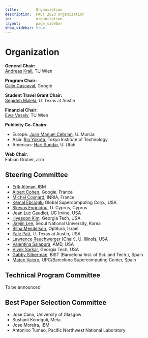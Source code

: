```yaml
---
title:        Organization
description:  PACT 2023 organization
id:           organization
layout:       page_sidebar
show_sidebar: true
---
```


# Organization

**General Chair:**<br>
[Andreas Krall](https://informatics.tuwien.ac.at/people/andreas-krall), TU Wien

**Program Chair:**<br>
[Calin Cascaval](https://conf.researchr.org/profile/conf/calincascaval), Google

**Student Travel Grant Chair:**<br>
[Sepideh Maleki](https://www.cs.utexas.edu/~smaleki/), U. Texas at Austin

**Financial Chair:**<br>
[Ewa Vesely](https://informatics.tuwien.ac.at/people/ewa-vesely), TU Wien

<!-- **Local Arrangements Chair:**<br>
[Yuri Alexeev](https://www.anl.gov/profile/yuri-alexeev), Argonne National Lab

**Workshop/Tutorial Chair:**<br>
[Manoj Kumar](https://www.linkedin.com/in/manoj-kumar-3a06902/), IBM

-->

**Publicity Co-Chairs:**

- Europe: [Juan Manuel Cebrian](https://es.linkedin.com/in/juan-m-cebrian-46245063), U. Murcia
- Asia: [Rio Yokota](https://www.rio.gsic.titech.ac.jp/en/member/yokota.html), Tokyo Institute of Technology
- Americas: [Hari Sundar](https://www.cs.utah.edu/~hari/), U. Utah

<!--

**ACM Student Research Competition Chair:**<br>
[Saugata Ghose](https://ghose.cs.illinois.edu/), U. Illinois

**Artifact Evaluation Committee Chair:**<br>
[Sven-Bodo Scholz](https://www.ru.nl/en/people/scholz-s), Radboud U.
 -->

**Web Chair:**<br>
Fabian Gruber, arm


## Steering Committee

- [Erik Altman](https://researcher.watson.ibm.com/researcher/view.php?person=us-ealtman), IBM
- [Albert Cohen](https://research.google/people/106208/), Google, France
- [Michel Cosnard](http://www-sop.inria.fr/members/Michel.Cosnard/), INRIA, France
- [Kemal Ebcioglu](http://global-supercomputing.com/people/kemal.ebcioglu/) Global Supercomputing Corp., USA
- [Skevos Evripidou](https://cy.linkedin.com/in/skevos-evripidou-55a7b2), U. Cyprus, Cyprus
- [Jean Luc Gaudiot](http://pascal.eng.uci.edu/people/gaudiot.html), UC Irvine, USA
- [Hyesoon Kim](https://faculty.cc.gatech.edu/~hyesoon/), Georgia Tech, USA
- [Jaejin Lee](https://sites.google.com/view/jaejinlee), Seoul National University, Korea
- [Bilha Mendelson](https://www.linkedin.com/in/bilha-mendelson-36208a1/?originalSubdomain=il), Optitura, Israel
- [Yale Patt](http://users.ece.utexas.edu/~patt/), U. Texas at Austin, USA
- [Lawrence Rauchwerger](https://cs.illinois.edu/about/people/all-faculty/rwerger) (Chair), U. Illinois, USA
- [Valentina Salapura](https://www.linkedin.com/in/valentina-salapura-81924a44), AMD, USA
- [Vivek Sarkar](https://vsarkar.cc.gatech.edu/), Georgia Tech, USA
- [Gabby Silberman](https://es.linkedin.com/in/gabbysilberman), BIST (Barcelona Inst. of Sci. and Tech.), Spain
- [Mateo Valero](https://www.bsc.es/mateo-valero), UPC/Barcelona Supercomputing Center, Spain

## Technical Program Committee

To be announced

<!--
- Albert Cohen, Google
- Alex Eichenberger, IBM
- Alex McCaskey, NVIDIA
- Ali Javadi, IBM
- Ana Lucia Varbanescu, University of Amsterdam
- Anne Elster, Norwegian University of Science and Technology
- Antonino Tumeo, Pacific Northwest National Laboratory
- Aydin Buluc, University of California, Berkeley
- Basilio Fraguela, Universidade da Coruña
- Benjamin Brock, University of California, Berkeley
- Calin Cascaval, Google
- Charith Mendis, University of Illinois at Urbana-Champaign
- Daniele Spampinato, Huawei Technologies Switzerland AG
- Devesh Tiwari, Northeastern University
- Dimitrios Nikolopoulos, Virginia Tech
- Dounia Khaldi, Intel
- Fernando Pereira, University of Minas Gerais
- Gianfranco Bilardi, University of Padova
- Girish Mururu, Google
- Guido Araujo, University of Campinas
- Gushu Li, University of California, Santa Barbara
- Jacques Pienaar, Google
- Jaejin Lee, Seoul National University
- James Tuck, North Carolina State University
- João Carvalho, University of Alberta
- Jose Cano, University of Glasgow
- Juan Manuel Cebrian Gonzalez, Universidad de Murcia
- Kei Hiraki, Preferred Networks
- Keiji Kimura, Waseda University
- Meghan Cowan, Microsoft
- Michael Burke, Rice University
- Mikel Lujan, University of Manchester
- Milind Girkar, Intel
- Nelson Amaral, University of Alberta
- Nishil Talati, University of Michigan
- Paul H J Kelly, Imperial College
- Prakash Murali, Microsoft
- Prasanth Chatarasi, IBM
- Ramon Bertran, IBM
- Roshan Dathathri, Katana Graph
- Saday Sadayappan, University of Utah
- Saugata Ghose, University of Illinois at Urbana-Champaign
- Sushant Kondguli, Meta
- Swamit Tannu, University of Wisconsin
- Thien Nguyen, Quantum Brilliance
- Thomas Gross, ETH Zürich
- Timothy Mattson, Intel
- Tze Meng Low, Carnegie Mellon University
- Ulya R. Karpuzcu, University of Minnesota
- Wei Han, AMD
- Wenwen Wang, University of Georgia
- Wibe (Bert) de Jong, Lawrence Berkeley Laboratory
- Xavier Martorell, Technical University of Catalunya
- Yiannis Papadopoulos, AMD
- Yongshan Ding, Yale University
- Zehra Sura, Bloomberg -->

## Best Paper Selection Committee

- Jose Cano, University of Glasgow
- Sushant Kondguli, Meta
- Jose Moreira, IBM
- Antonino Tumeo, Pacific Northwest National Laboratory

<!-- 
## Artifact Evaluation Committee

(TBA)

-->
